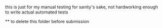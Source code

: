 this is just for my manual testing for sanity's sake, not hardworking enough to write actual automated tests

** to delete this folder before submission
